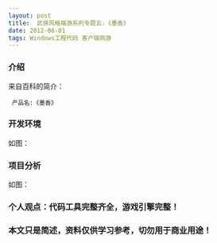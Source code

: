 ```yaml
---
layout: post
title:  武侠风格端游系列专题五:《墨香》
date: 2012-06-01
tags: Windows工程代码 客户端网游
---
```



### 介绍


来自百科的简介：

	 产品名:《墨香》




### 开发环境

如图：

### 项目分析

如图：



### 个人观点：代码工具完整齐全，游戏引擎完整！


### 本文只是简述，资料仅供学习参考，切勿用于商业用途！